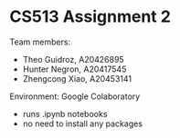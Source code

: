 # CS513 Assignment 2

Team members:
- Theo Guidroz, A20426895
- Hunter Negron, A20417545
- Zhengcong Xiao, A20453141

Environment:
Google Colaboratory
- runs .ipynb notebooks
- no need to install any packages

